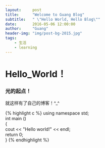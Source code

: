 ```yaml
---
layout:     post
title:      "Welcome to Guang Blog"
subtitle:   " \"Hello World, Hello Blog\""
date:       2016-05-06 12:00:00
author:     "Guang"
header-img: "img/post-bg-2015.jpg"
tags:
    - 生活
    - learning
---
```




# **Hello_World！**

### 光的起点！

就这样有了自己的博客！^_^

{% highlight c %}
using namespace std;  
int main ()   
{  
 	cout << "Hello world!" << endl;  
 	return 0;  
}
{% endhighlight %}
